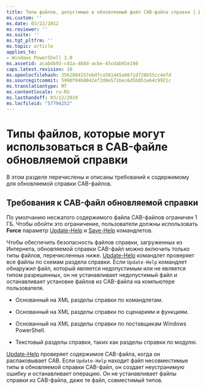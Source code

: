 ```yaml
---
title: Типы файлов, допустимые в обновляемый файл CAB-файла справки | Документация Майкрософт
ms.custom: ''
ms.date: 03/22/2012
ms.reviewer: ''
ms.suite: ''
ms.tgt_pltfrm: ''
ms.topic: article
applies_to:
- Windows PowerShell 3.0
ms.assetid: acabdb93-c41a-4b8d-acbe-45cdab91e198
caps.latest.revision: 10
ms.openlocfilehash: 3562804157ebdfca561445a8671d726b55cc4efd
ms.sourcegitcommit: 5990f04b8042ef2d8e571bec6d5b051e64c9921c
ms.translationtype: MT
ms.contentlocale: ru-RU
ms.lasthandoff: 03/12/2019
ms.locfileid: "57794252"
---
```

# <a name="file-types-permitted-in-an-updatable-help-cab-file"></a>Типы файлов, которые могут использоваться в CAB-файле обновляемой справки

В этом разделе перечислены и описаны требований к содержимому для обновляемой справки CAB-файлов.

## <a name="updatable-help-cab-file-requirements"></a>Требования к CAB-файл обновляемой справки

По умолчанию несжатого содержимого файла CAB-файлов ограничен 1 ГБ. Чтобы обойти это ограничение, пользователи должны использовать **Force** параметр [Update-Help](/powershell/module/Microsoft.PowerShell.Core/Update-Help) и [Save-Help](/powershell/module/Microsoft.PowerShell.Core/Save-Help) командлетов.

Чтобы обеспечить безопасность файлов справки, загруженных из Интернета, обновляемой справки CAB-файл можно включить только типы файлов, перечисленных ниже. [Update-Help](/powershell/module/Microsoft.PowerShell.Core/Update-Help) командлет проверяет все файлы по схемам раздела справки. Если `Update-Help` командлет обнаружил файл, который является недопустимым или не является типом разрешенных, он не устанавливает недопустимый файл и останавливает установке файлов из CAB-файла на компьютере пользователя.

- Основанный на XML разделы справки по командлетам.

- Основанный на XML разделы справки по сценариям и функциям.

- Основанный на XML разделы справки по поставщикам Windows PowerShell.

- Текстовый разделы справки, таких как разделы справки по модулю.

[Update-Help](/powershell/module/Microsoft.PowerShell.Core/Update-Help) проверяет содержимое CAB-файла, когда он распаковывает CAB. Если `Update-Help` находит файл несовместимые типы в обновляемой справки CAB-файл, он создает неустранимую ошибку и останавливает операцию. Он не устанавливает файлы справки из CAB-файла, даже те файл, совместимый типов.